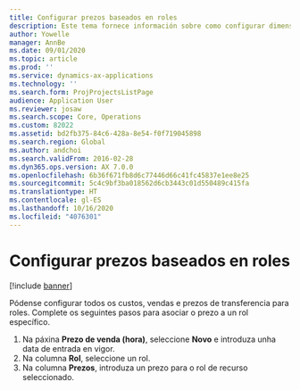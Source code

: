 ```yaml
---
title: Configurar prezos baseados en roles
description: Este tema fornece información sobre como configurar dimensións de prezos para roles específicos.
author: Yowelle
manager: AnnBe
ms.date: 09/01/2020
ms.topic: article
ms.prod: ''
ms.service: dynamics-ax-applications
ms.technology: ''
ms.search.form: ProjProjectsListPage
audience: Application User
ms.reviewer: josaw
ms.search.scope: Core, Operations
ms.custom: 82022
ms.assetid: bd2fb375-84c6-428a-8e54-f0f719045898
ms.search.region: Global
ms.author: andchoi
ms.search.validFrom: 2016-02-28
ms.dyn365.ops.version: AX 7.0.0
ms.openlocfilehash: 6b36f671fb8d6c77446d66c41fc45837e1ee8e25
ms.sourcegitcommit: 5c4c9bf3ba018562d6cb3443c01d550489c415fa
ms.translationtype: HT
ms.contentlocale: gl-ES
ms.lasthandoff: 10/16/2020
ms.locfileid: "4076301"
---
```

# <a name="set-up-role-based-pricing"></a>Configurar prezos baseados en roles

[!include [banner](../includes/banner.md)]

Pódense configurar todos os custos, vendas e prezos de transferencia para roles. Complete os seguintes pasos para asociar o prezo a un rol específico.

1. Na páxina **Prezo de venda (hora)**, seleccione **Novo** e introduza unha data de entrada en vigor.
2. Na columna **Rol**, seleccione un rol.
3. Na columna **Prezos**, introduza un prezo para o rol de recurso seleccionado.
